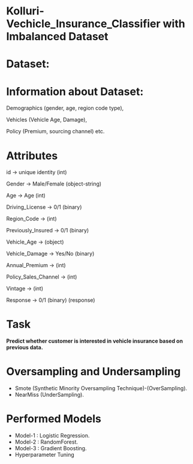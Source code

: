 # Kolluri-Vechicle_Insurance_Classifier with Imbalanced Dataset

# Dataset: 

Information about Dataset:
=========================

Demographics (gender, age, region code type),

Vehicles (Vehicle Age, Damage),

Policy (Premium, sourcing channel) etc.


Attributes
===========

id -> unique identity (int)             

Gender ->  Male/Female (object-string) 

Age ->  Age (int)

Driving_License -> 0/1 (binary)         

Region_Code -> (int)

Previously_Insured -> 0/1 (binary)     

Vehicle_Age -> (object)

Vehicle_Damage -> Yes/No (binary) 

Annual_Premium -> (int)

Policy_Sales_Channel  -> (int) 

Vintage -> (int)

Response -> 0/1 (binary) (response)        


Task
====
**Predict whether customer is interested in vehicle insurance based on previous data.**

Oversampling and Undersampling 
==============================
* Smote (Synthetic Minority Oversampling Technique)-(OverSampling).
* NearMiss (UnderSampling).

Performed Models
================
* Model-1 : Logistic Regression.
* Model-2 : RandomForest.
* Model-3 : Gradient Boosting.
* Hyperparameter Tuning 

